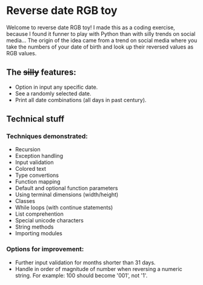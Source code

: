 # Reverse date RGB toy
Welcome to reverse date RGB toy!
I made this as a coding exercise, because I found it funner to play with Python than with silly trends on social media...
The origin of the idea came from a trend on social media where you take the numbers of your date of birth and look up their reversed values as RGB values.

## The ~~silly~~ features:
* Option in input any specific date.
* See a randomly selected date.
* Print all date combinations (all days in past century).

## Technical stuff
### Techniques demonstrated:
* Recursion
* Exception handling
* Input validation
* Colored text
* Type convertions
* Function mapping
* Default and optional function parameters
* Using terminal dimensions (width/height)
* Classes
* While loops (with continue statements)
* List comprehention
* Special unicode characters
* String methods
* Importing modules

### Options for improvement:
* Further input validation for months shorter than 31 days.
* Handle in order of magnitude of number when reversing a numeric string. For example: 100 should become '001', not '1'.
